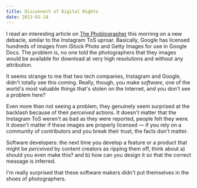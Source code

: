 ```yaml
---
title: Disconnect of Digital Rights
date: 2013-01-18
---
```


I read an interesting article on [The Phoblographer](http://www.thephoblographer.com/2013/01/17/getty-google-struck-a-deal-people-are-not-happy/) this morning on a new debacle, similar to the Instagram ToS uproar. Basically, Google has licensed hundreds of images from iStock Photo and Getty Images for use in Google Docs. The problem is, no one told the photographers that they images would be available for download at very high resolutions and without any attribution.

It seems strange to me that two tech companies, Instagram and Google, didn't totally see this coming. Really, though, you make _software_, one of the world's most valuable things that's stolen on the Internet, and you don't see a problem here?

Even more than not seeing a problem, they genuinely seem surprised at the backlash because of their _perceived_ actions. It doesn't matter that the Instagram ToS weren't as bad as they were reported, people felt they were. It doesn't matter if these images are properly licensed — if you rely on a community of contributors and you break their trust, the facts don't matter.

Software developers: the next time you develop a feature or a product that might be _perceived_ by content creators as ripping them off, think about a) should you even make this? and b) how can you design it so that the correct message is inferred.

I'm really surprised that these software makers didn't put themselves in the shoes of photographers.
